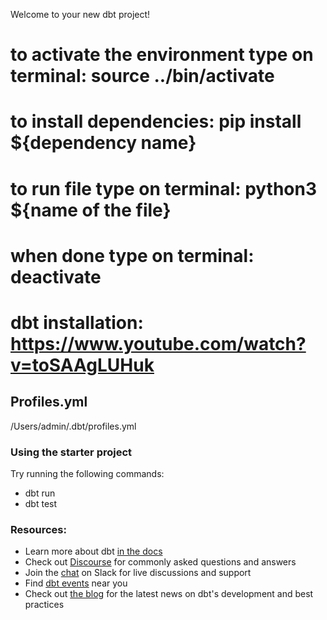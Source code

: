Welcome to your new dbt project!

# to activate the environment type on terminal: source ../bin/activate

# to install dependencies: pip install ${dependency name}

# to run file type on terminal: python3 ${name of the file}

# when done type on terminal: deactivate

# dbt installation: https://www.youtube.com/watch?v=toSAAgLUHuk

## Profiles.yml

/Users/admin/.dbt/profiles.yml

### Using the starter project

Try running the following commands:

- dbt run
- dbt test

### Resources:

- Learn more about dbt [in the docs](https://docs.getdbt.com/docs/introduction)
- Check out [Discourse](https://discourse.getdbt.com/) for commonly asked questions and answers
- Join the [chat](https://community.getdbt.com/) on Slack for live discussions and support
- Find [dbt events](https://events.getdbt.com) near you
- Check out [the blog](https://blog.getdbt.com/) for the latest news on dbt's development and best practices

